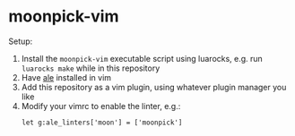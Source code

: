 # moonpick-vim

Setup:
1. Install the `moonpick-vim` executable script using luarocks, e.g. run
   `luarocks make` while in this repository
2. Have [ale](https://github.com/dense-analysis/ale/) installed in vim
2. Add this repository as a vim plugin, using whatever plugin manager you like
3. Modify your vimrc to enable the linter, e.g.:
   ```vim
   let g:ale_linters['moon'] = ['moonpick']
   ```

